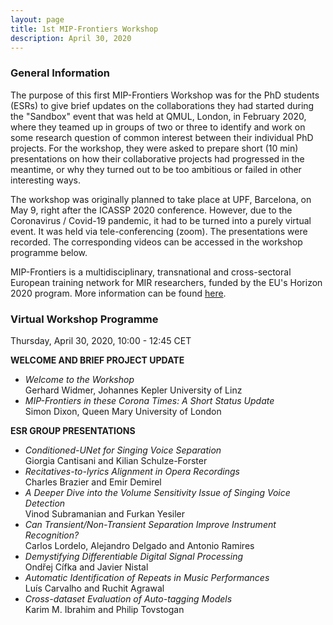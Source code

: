 ```yaml
---
layout: page
title: 1st MIP-Frontiers Workshop
description: April 30, 2020
---
```


### General Information

The purpose of this first MIP-Frontiers Workshop was for the PhD students (ESRs) to give brief updates on the collaborations they had started during the "Sandbox" event that was held at QMUL, London, in February 2020, where they teamed up in groups of two or three to identify and work on some research question of common interest between their individual PhD projects. For the workshop, they were asked to prepare short (10 min) presentations on how their collaborative projects had progressed in the meantime, or why they turned out to be too ambitious or failed in other interesting ways.

The workshop was originally planned to take place at UPF, Barcelona, on May 9, right after the ICASSP 2020 conference. However, due to the Coronavirus / Covid-19 pandemic, it had to be turned into a purely virtual event. It was held via tele-conferencing (zoom). The presentations were recorded. The corresponding videos can be accessed in the workshop programme below.

MIP-Frontiers is a multidisciplinary, transnational and cross-sectoral European training network for MIR researchers, funded by the EU's Horizon 2020 program. More information can be found [here](/about).

### Virtual Workshop Programme

Thursday, April 30, 2020, 10:00 - 12:45 CET

**WELCOME AND BRIEF PROJECT UPDATE**

- _Welcome to the Workshop_ <br> Gerhard Widmer, Johannes Kepler University of Linz
- _MIP-Frontiers in these Corona Times: A Short Status Update_ <br> Simon Dixon, Queen Mary University of London

**ESR GROUP PRESENTATIONS**

- _Conditioned-UNet for Singing Voice Separation_ <br> Giorgia Cantisani and Kilian Schulze-Forster
- _Recitatives-to-lyrics Alignment in Opera Recordings_ <br> Charles Brazier and Emir Demirel
- _A Deeper Dive into the Volume Sensitivity Issue of Singing Voice Detection_ <br> Vinod Subramanian and Furkan Yesiler
- _Can Transient/Non-Transient Separation Improve Instrument Recognition?_ <br> Carlos Lordelo, Alejandro Delgado and Antonio Ramires
- _Demystifying Differentiable Digital Signal Processing_ <br> Ondřej Cífka and Javier Nistal
- _Automatic Identification of Repeats in Music Performances_ <br> Luís Carvalho and Ruchit Agrawal
- _Cross-dataset Evaluation of Auto-tagging Models_ <br> Karim M. Ibrahim and Philip Tovstogan
